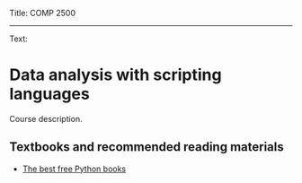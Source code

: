 Title: COMP 2500

----

Text:

# Data analysis with scripting languages

Course description.

## Textbooks and recommended reading materials

- [The best free Python books](http://pythonbooks.revolunet.com/)
